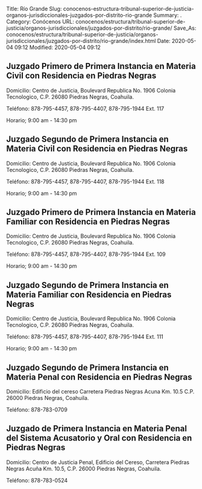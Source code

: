 Title: Río Grande
Slug: conocenos-estructura-tribunal-superior-de-justicia-organos-jurisdiccionales-juzgados-por-distrito-rio-grande
Summary: .
Category: Conócenos
URL: conocenos/estructura/tribunal-superior-de-justicia/organos-jurisdiccionales/juzgados-por-distrito/rio-grande/
Save_As: conocenos/estructura/tribunal-superior-de-justicia/organos-jurisdiccionales/juzgados-por-distrito/rio-grande/index.html
Date: 2020-05-04 09:12
Modified: 2020-05-04 09:12


## Juzgado Primero de Primera Instancia en Materia Civil con Residencia en Piedras Negras

Domicilio: Centro de Justicia, Boulevard Republica No. 1906 Colonia Tecnologico, C.P. 26080 Piedras Negras, Coahuila.

Teléfono: 878-795-4457, 878-795-4407, 878-795-1944 Ext. 117

Horario;  9:00 am - 14:30 pm

## Juzgado Segundo de Primera Instancia en Materia Civil con Residencia en Piedras Negras

Domicilio: Centro de Justicia, Boulevard Republica No. 1906 Colonia Tecnologico, C.P. 26080 Piedras Negras, Coahuila.

Teléfono: 878-795-4457, 878-795-4407, 878-795-1944 Ext. 118

Horario;  9:00 am - 14:30 pm

## Juzgado Primero de Primera Instancia en Materia Familiar con Residencia en Piedras Negras

Domicilio: Centro de Justicia, Boulevard Republica No. 1906 Colonia Tecnologico, C.P. 26080 Piedras Negras, Coahuila.

Teléfono: 878-795-4457, 878-795-4407, 878-795-1944 Ext. 109

Horario;  9:00 am - 14:30 pm

## Juzgado Segundo de Primera Instancia en Materia Familiar con Residencia en Piedras Negras

Domicilio: Centro de Justicia, Boulevard Republica No. 1906 Colonia Tecnologico, C.P. 26080 Piedras Negras, Coahuila.

Teléfono: 878-795-4457, 878-795-4407, 878-795-1944 Ext. 111

Horario;  9:00 am - 14:30 pm

## Juzgado Segundo de Primera Instancia en Materia Penal con Residencia en Piedras Negras

Domicilio: Edificio del cereso Carretera Piedras Negras Acuna Km. 10.5 C.P. 26000 Piedras Negras, Coahuila.

Teléfono: 878-783-0709

## Juzgado de Primera Instancia en Materia Penal del Sistema Acusatorio y Oral con Residencia en Piedras Negras

Domicilio: Centro de Justicia Penal, Edificio del Cereso, Carretera Piedras Negras Acuña Km. 10.5, C.P. 26000 Piedras Negras, Coahuila.

Teléfono: 878-783-0524


